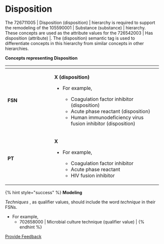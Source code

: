 # Disposition

The 726711005 | Disposition (disposition) | hierarchy is required to support the remodeling of the 105590001 | Substance (substance) | hierarchy. These concepts are used as the attribute values for the 726542003 | Has disposition (attribute) |. The (disposition) semantic tag is used to differentiate concepts in this hierarchy from similar concepts in other hierarchies.

**Concepts representing Disposition**

<table><thead><tr><th width="137.2421875"></th><th></th></tr></thead><tbody><tr><td><strong>FSN</strong></td><td><p><strong>X (disposition)</strong></p><ul><li><p>For example,</p><ul><li>Coagulation factor inhibitor (disposition)</li><li>Acute phase reactant (disposition)</li><li>Human immunodeficiency virus fusion inhibitor (disposition)</li></ul></li></ul></td></tr><tr><td><strong>PT</strong></td><td><p><strong>X</strong></p><ul><li><p>For example,</p><ul><li>Coagulation factor inhibitor</li><li>Acute phase reactant</li><li>HIV fusion inhibitor</li></ul></li></ul></td></tr></tbody></table>

{% hint style="success" %}
**Modeling**

_Techniques_ , as qualifier values, should include the word _technique_ in their FSNs.

* For example,
  * 702658000 | Microbial culture technique (qualifier value) |
{% endhint %}






<a href="https://docs.google.com/forms/d/e/1FAIpQLScTmbZIf0UEQwYDkY27EEWBkaiYkHSbR0_9DmFrMLXoQLyL7Q/viewform?usp=pp_url&entry.1767247133=SCT+Editorial+Guide&entry.670899847=Disposition" class="button primary">Provide Feedback</a>
